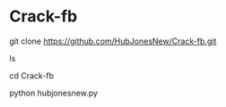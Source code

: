 # Crack-fb

git clone https://github.com/HubJonesNew/Crack-fb.git

ls

cd Crack-fb

python hubjonesnew.py

